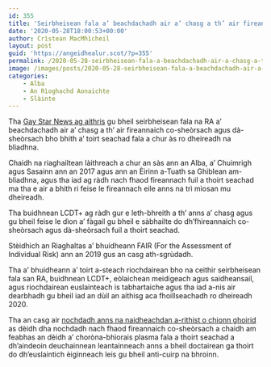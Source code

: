 ```yaml
---
id: 355
title: 'Seirbheisean fala a’ beachdachadh air a’ chasg a th’ air fireannaich co-sheòrsach agus dà-sheòrsach a chur às'
date: '2020-05-28T18:00:53+00:00'
author: Crìstean MacMhìcheil
layout: post
guid: 'https://angeidhealur.scot/?p=355'
permalink: /2020-05-28-seirbheisean-fala-a-beachdachadh-air-a-chasg-a-th-air-fireannaich-co-sheorsach-agus-da-sheorsach-a-chur-as/
image: /images/posts/2020-05-28-seirbheisean-fala-a-beachdachadh-air-a-chasg-a-th-air-fireannaich-co-sheorsach-agus-da-sheorsach-a-chur-as.webp
categories:
    - Alba
    - An Rìoghachd Aonaichte
    - Slàinte
---
```


Tha [Gay Star News ag aithris](https://www.gaystarnews.com/article/uk-may-lift-its-gay-and-bi-blood-donation-ban-this-year/) gu bheil seirbheisean fala na RA a’ beachdachadh air a’ chasg a th’ air fireannaich co-sheòrsach agus dà-sheòrsach bho bhith a’ toirt seachad fala a chur às ro dheireadh na bliadhna.

Chaidh na riaghailtean làithreach a chur an sàs ann an Alba, a’ Chuimrigh agus Sasainn ann an 2017 agus ann an Èirinn a-Tuath sa Ghiblean am-bliadhna, agus tha iad ag ràdh nach fhaod fireannach fuil a thoirt seachad ma tha e air a bhith ri feise le fireannach eile anns na trì mìosan mu dheireadh.

Tha buidhnean LCDT+ ag ràdh gur e leth-bhreith a th’ anns a’ chasg agus gu bheil feise le dìon a’ fàgail gu bheil e sàbhailte do dh’fhireannaich co-sheòrsach agus dà-sheòrsach fuil a thoirt seachad.

Stèidhich an Riaghaltas a’ bhuidheann FAIR (For the Assessment of Individual Risk) ann an 2019 gus an casg ath-sgrùdadh.

Tha a’ bhuidheann a’ toirt a-steach riochdairean bho na ceithir seirbheisean fala san RA, buidhnean LCDT+, eòlaichean meidigeach agus saidheansail, agus riochdairean euslainteach is tabhartaiche agus tha iad a-nis air dearbhadh gu bheil iad an dùil an aithisg aca fhoillseachadh ro dheireadh 2020.

Tha an casg air [nochdadh anns na naidheachdan a-rithist o chionn ghoirid](https://www.itv.com/news/2020-05-02/gay-and-bisexual-men-to-be-excluded-from-covid-19-plasma-trial/) as dèidh dha nochdadh nach fhaod fireannaich co-sheòrsach a chaidh am feabhas an dèidh a’ choròna-bhìorais plasma fala a thoirt seachad a dh’aindeoin deuchainnean leantainneach anns a bheil doctairean ga thoirt do dh’euslaintich èiginneach leis gu bheil anti-cuirp na bhroinn.
